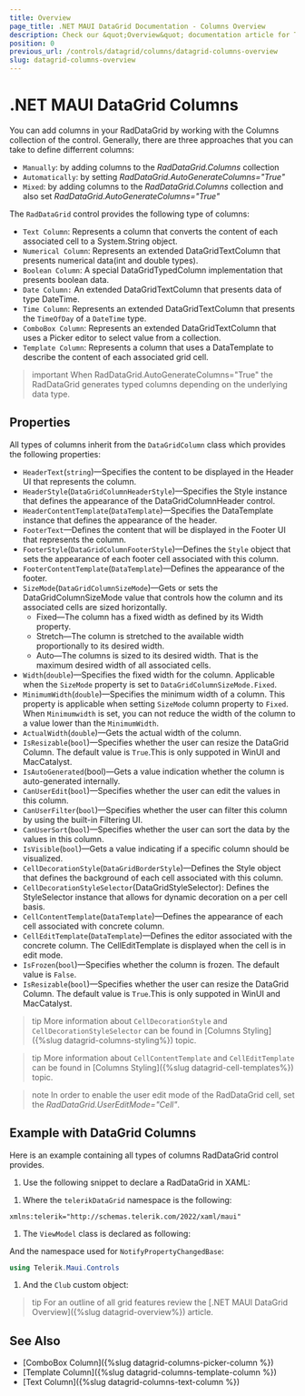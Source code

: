 ```yaml
---
title: Overview
page_title: .NET MAUI DataGrid Documentation - Columns Overview
description: Check our &quot;Overview&quot; documentation article for Telerik DataGrid for .NET MAUI.
position: 0
previous_url: /controls/datagrid/columns/datagrid-columns-overview
slug: datagrid-columns-overview
---
```


# .NET MAUI DataGrid Columns

You can add columns in your RadDataGrid by working with the Columns collection of the control. Generally, there are three approaches that you can take to define differrent columns:

* `Manually`: by adding columns to the *RadDataGrid.Columns* collection
* `Automatically`: by setting *RadDataGrid.AutoGenerateColumns="True"*
* `Mixed`: by adding columns to the *RadDataGrid.Columns* collection and also set *RadDataGrid.AutoGenerateColumns="True"*

The `RadDataGrid` control provides the following type of columns:

* `Text Column`: Represents a column that converts the content of each associated cell to a System.String object.
* `Numerical Column`: Represents an extended DataGridTextColumn that presents numerical data(int and double types).
* `Boolean Column`: A special DataGridTypedColumn implementation that presents boolean data.
* `Date Column:` An extended DataGridTextColumn that presents data of type DateTime.
* `Time Column`: Represents an extended DataGridTextColumn that presents the `TimeOfDay` of a `DateTime` type.
* `ComboBox Column`: Represents an extended DataGridTextColumn that uses a Picker editor to select value from a collection.
* `Template Column`: Represents a column that uses a DataTemplate to describe the content of each associated grid cell.

>important When RadDataGrid.AutoGenerateColumns="True" the RadDataGrid generates typed columns depending on the underlying data type.

## Properties

All types of columns inherit from the `DataGridColumn` class which provides the following properties:

* `HeaderText`(`string`)&mdash;Specifies the content to be displayed in the Header UI that represents the column.
* `HeaderStyle`(`DataGridColumnHeaderStyle`)&mdash;Specifies the Style instance that defines the appearance of the DataGridColumnHeader control.
* `HeaderContentTemplate`(`DataTemplate`)&mdash;Specifies the DataTemplate instance that defines the appearance of the header.
* `FooterText`&mdash;Defines the content that will be displayed in the Footer UI that represents the column.
* `FooterStyle`(`DataGridColumnFooterStyle`)&mdash;Defines the `Style` object that sets the appearance of each footer cell associated with this column.
* `FooterContentTemplate`(`DataTemplate`)&mdash;Defines the appearance of the footer.
* `SizeMode`(`DataGridColumnSizeMode`)&mdash;Gets or sets the DataGridColumnSizeMode value that controls how the column and its associated cells are sized horizontally.
  * Fixed&mdash;The column has a fixed width as defined by its Width property.
  * Stretch&mdash;The column is stretched to the available width proportionally to its desired width.
  * Auto&mdash;The columns is sized to its desired width. That is the maximum desired width of all associated cells.
* `Width`(`double`)&mdash;Specifies the fixed width for the column. Applicable when the `SizeMode` property is set to `DataGridColumnSizeMode.Fixed`.
* `MinimumWidth`(`double`)&mdash;Specifies the minimum width of a column. This property is applicable when setting `SizeMode` column property to `Fixed`. When `Minimumwidth` is set, you can not reduce the width of the column to a value lower than the `MinimumWidth`. 
* `ActualWidth`(`double`)&mdash;Gets the actual width of the column.
* `IsResizable`(`bool`)&mdash;Specifies whether the user can resize the DataGrid Column. The default value is `True`.This is only suppoted in WinUI and MacCatalyst.
* `IsAutoGenerated`(bool)&mdash;Gets a value indication whether the column is auto-generated internally.
* `CanUserEdit`(`bool`)&mdash;Specifies whether the user can edit the values in this column.
* `CanUserFilter`(`bool`)&mdash;Specifies whether the user can filter this column by using the built-in Filtering UI.
* `CanUserSort`(`bool`)&mdash;Specifies whether the user can sort the data by the values in this column.
* `IsVisible`(`bool`)&mdash;Gets a value indicating if a specific column should be visualized.
* `CellDecorationStyle`(`DataGridBorderStyle`)&mdash;Defines the Style object that defines the background of each cell associated with this column.
* `CellDecorationStyleSelector`(DataGridStyleSelector): Defines the StyleSelector instance that allows for dynamic decoration on a per cell basis.
* `CellContentTemplate`(`DataTemplate`)&mdash;Defines the appearance of each cell associated with concrete column.
* `CellEditTemplate`(`DataTemplate`)&mdash;Defines the editor associated with the concrete column. The CellEditTemplate is displayed when the cell is in edit mode.
* `IsFrozen`(`bool`)&mdash;Specifies whether the column is frozen. The default value is `False`.
* `IsResizable`(`bool`)&mdash;Specifies whether the user can resize the DataGrid Column. The default value is `True`.This is only suppoted in WinUI and MacCatalyst.

>tip More information about `CellDecorationStyle` and  `CellDecorationStyleSelector` can be found in [Columns Styling]({%slug datagrid-columns-styling%}) topic.

>tip More information about `CellContentTemplate` and  `CellEditTemplate` can be found in [Columns Styling]({%slug datagrid-cell-templates%}) topic.

>note In order to enable the user edit mode of the RadDataGrid cell, set the *RadDataGrid.UserEditMode="Cell"*.

## Example with DataGrid Columns

Here is an example containing all types of columns RadDataGrid control provides.

1. Use the following snippet to declare a RadDataGrid in XAML:

 <snippet id='datagrid-columns-example' />

1. Where the `telerikDataGrid` namespace is the following:

 ```XAML
xmlns:telerik="http://schemas.telerik.com/2022/xaml/maui"
 ```

1. The `ViewModel` class is declared as following:

 <snippet id='datagrid-column-view-model' />

 And the namespace used for `NotifyPropertyChangedBase`:

 ```C#
 using Telerik.Maui.Controls
 ```

1. And the `Club` custom object:

 <snippet id='datagrid-club-model' />

>tip For an outline of all grid features review the [.NET MAUI DataGrid Overview]({%slug datagrid-overview%}) article.

## See Also

- [ComboBox Column]({%slug datagrid-columns-picker-column %})
- [Template Column]({%slug datagrid-columns-template-column %})
- [Text Column]({%slug datagrid-columns-text-column %})
